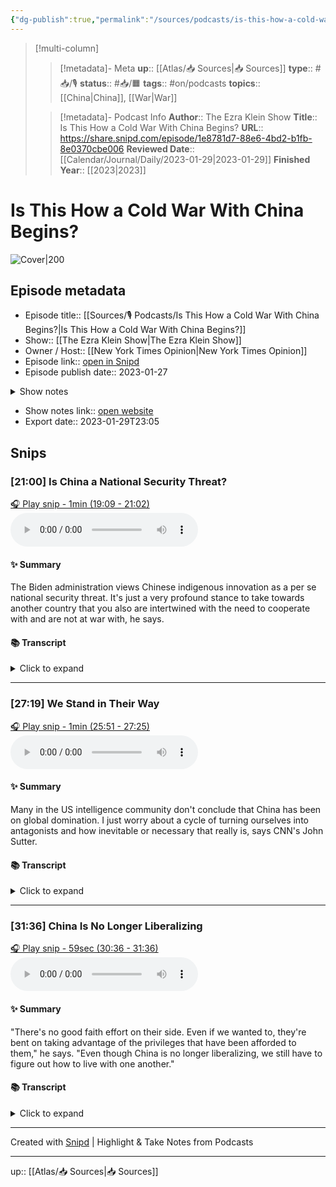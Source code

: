 ```yaml
---
{"dg-publish":true,"permalink":"/sources/podcasts/is-this-how-a-cold-war-with-china-begins/"}
---
```


> [!multi-column]
>
>> [!metadata]- Meta
>> **up**:: [[Atlas/📥 Sources\|📥 Sources]]
>> **type**:: #📥/🎙 
>> **status**:: #📥/🟧 
>> **tags**:: #on/podcasts
>> **topics**::  [[China\|China]], [[War\|War]]
>
>> [!metadata]- Podcast Info
>> **Author**:: The Ezra Klein Show
>> **Title**:: Is This How a Cold War With China Begins?
>> **URL**:: https://share.snipd.com/episode/1e8781d7-88e6-4bd2-b1fb-8e0370cbe006
>> **Reviewed Date**:: [[Calendar/Journal/Daily/2023-01-29\|2023-01-29]]
>> **Finished Year**:: [[2023\|2023]]

# Is This How a Cold War With China Begins?

![Cover|200](https://images.weserv.nl/?url=https%3A%2F%2Fimage.simplecastcdn.com%2Fimages%2F20c893a5-2afa-416d-932c-267cdadbaeba%2F376e4ac0-35bb-41cb-98d3-ea33aa4fd92a%2F3000x3000%2Fnyt-ezraklein-albumartwork-3000px.jpg%3Faid%3Drss_feed&w=200&h=200)

## Episode metadata
- Episode title:: [[Sources/🎙 Podcasts/Is This How a Cold War With China Begins?\|Is This How a Cold War With China Begins?]]
- Show:: [[The Ezra Klein Show\|The Ezra Klein Show]]
- Owner / Host:: [[New York Times Opinion\|New York Times Opinion]]
- Episode link:: [open in Snipd](https://share.snipd.com/episode/1e8781d7-88e6-4bd2-b1fb-8e0370cbe006)
- Episode publish date:: 2023-01-27
<details>
<summary>Show notes</summary>
> There are few issues on which the dominant consensus in Washington has changed as rapidly in recent years as it has on China. Donald Trump made taking on China a core pillar of his campaign and presidency. And while Joe Biden has toned down the harsh anti-China rhetoric of his predecessor, many of his administration’s policies have gone even further than Trump’s did.<br/>>  In October the Biden administration unveiled sweeping controls on advanced chip exports to China — a move that former Trump officials  have described  as a sharp break from where their administration’s policies were. And the Biden administration doesn’t intend on stopping there: It plans to roll out further controls that target China’s biotech and clean energy sectors.<br/>>  Meanwhile, Biden has repeatedly voiced such strong declarations of American military support for Taiwan that his own administration has had to walk them back. And, in Congress, China policy is one of the few areas Democrats and Republicans seem willing to work together — almost always in the direction of getting tougher on Beijing.<br/>>  Jessica Chen Weiss is a political scientist and China scholar at Cornell. From August 2021 to last July, she was a senior adviser in the Biden State Department. And she emerged from that experience as one of the most outspoken critics of Washington’s more hawkish turn regarding China. “The more combative approach, on both sides, has produced a mirroring dynamic,” Weiss wrote in a 2022 essay called “ The China Trap .” She worries that Beijing and Washington are misreading each other’s ambitions, resulting in a “downward spiral” of mutual aggression that will leave both sides — and the world more broadly — less prosperous and secure.<br/>>  So I asked Weiss to come on the show to help me understand the state of U.S.-China relations and why she thinks it’s headed in the wrong direction.<br/>>  Mentioned:<br/>>  “ The China Trap ” by Jessica Chen Weiss<br/>>  “ A World Safe for Autocracy? ” by Jessica Chen Weiss<br/>>  Book Recommendations:<br/>>   Seeking Truth and Hiding Facts  by Jeremy L. Wallace<br/>>   Our Missing Hearts  by Celeste Ng<br/>>   See No Stranger  by Valarie Kaur<br/>>  Thoughts? Guest suggestions? Email us at ezrakleinshow@nytimes.com.<br/>>  You can find transcripts (posted midday) and more episodes of “The Ezra Klein Show” at   nytimes.com/ezra-klein-podcast  , and you can find Ezra on Twitter @ezraklein. Book recommendations from all our guests are listed at   https://www.nytimes.com/article/ezra-klein-show-book-recs  .<br/>>  “The Ezra Klein Show” is produced by Emefa Agawu, Annie Galvin, Jeff Geld, Rogé Karma and Kristin Lin. Fact-checking by Michelle Harris. Original music by Isaac Jones. Mixing by Isaac Jones. Audience strategy by Shannon Busta. The executive producer of New York Times Opinion Audio is Annie-Rose Strasser. Special thanks to Pat McCusker and Kristina Samulewski.
</details>

- Show notes link:: [open website](https://www.nytimes.com/2023/01/27/opinion/ezra-klein-podcast-jessica-chen-weiss.html)
- Export date:: 2023-01-29T23:05


## Snips

### [21:00] Is China a National Security Threat?


[🎧 Play snip - 1min️ (19:09 - 21:02)](https://share.snipd.com/snip/9afee829-3c10-41c3-9a39-ce6091cda653)
<audio controls> <source src="https://dts.podtrac.com/redirect.mp3/chrt.fm/track/8DB4DB/pdst.fm/e/nyt.simplecastaudio.com/3026b665-46df-4d18-98e9-d1ce16bbb1df/episodes/f0f0fc0e-01ef-4837-a31c-fcff803ef1a5/audio/128/default.mp3?aid=rss_feed&awCollectionId=3026b665-46df-4d18-98e9-d1ce16bbb1df&awEpisodeId=f0f0fc0e-01ef-4837-a31c-fcff803ef1a5&feed=82FI35Px#t=19:09,21:02"> </audio>


#### ✨ Summary
The Biden administration views Chinese indigenous innovation as a per se national security threat. It's just a very profound stance to take towards another country that you also are intertwined with the need to cooperate with and are not at war with, he says.


#### 📚 Transcript
<details>
<summary>Click to expand</summary>
<blockquote><b>Speaker 2</b><br/><br/>I want to hold on this policy for a second because to zoom out, the reason this particular policy got a lot of attention in my view is that it was a little bit of a crossing of a bridge. And maybe I'll quote, Cleat Williams, who worked on international economic policy towards China under Trump on this. He said to Politico that the Biden administration views Chinese indigenous innovation as a per se national security threat. And that is a big leap from where we've ever been before. And you can take that too far. They don't view it that way on everything. But Jake Sullivan, the national security advisor, said that they don't just see it this way. And semiconductors, they see it this way on renewable energy technology. They see it this way on biotechnology. And it's true that all of these things have or can have either a national security dimension, chips go in a missile, or they can become something where other countries have a dependency on Chinese production. And so China has coercive capabilities in the way that maybe Russia did with natural gas towards Europe. But I mean, we're really then saying that very, very important technologies are just intrinsically national security threats. And we are, I mean, I don't really know how to think about this. We are really just saying we are going to try to slow China's technological advancement as a country because we think it is unsafe for us in the world if they pass us or match us in next generation technological capabilities. And that's a really, I mean, I'm not saying that there's no rationale for it. It's just a very profound stance to take towards another country that you also are intertwined with the need to cooperate with and are not at war with.</blockquote><br/><blockquote><b>Speaker 1</b><br/><br/>I think you've put your finger on it. It is a really big shift in the way that we have regarded and treated China.</blockquote>
</details>



---


### [27:19] We Stand in Their Way


[🎧 Play snip - 1min️ (25:51 - 27:25)](https://share.snipd.com/snip/a13a1b7d-3e3e-4989-ae0a-2a7a7e0e6bf5)
<audio controls> <source src="https://dts.podtrac.com/redirect.mp3/chrt.fm/track/8DB4DB/pdst.fm/e/nyt.simplecastaudio.com/3026b665-46df-4d18-98e9-d1ce16bbb1df/episodes/f0f0fc0e-01ef-4837-a31c-fcff803ef1a5/audio/128/default.mp3?aid=rss_feed&awCollectionId=3026b665-46df-4d18-98e9-d1ce16bbb1df&awEpisodeId=f0f0fc0e-01ef-4837-a31c-fcff803ef1a5&feed=82FI35Px#t=25:51,27:25"> </audio>


#### ✨ Summary
Many in the US intelligence community don't conclude that China has been on global domination. I just worry about a cycle of turning ourselves into antagonists and how inevitable or necessary that really is, says CNN's John Sutter.


#### 📚 Transcript
<details>
<summary>Click to expand</summary>
<blockquote><b>Speaker 2</b><br/><br/>You wrote in a piece for Foreign Affairs that quote, overreacting by framing competition with China in civilizational or ideological terms, risks backfiring by turning China into what many in Washington feared already is. I was thinking about that because I've been doing more reporting around this question and something I'll hear from administration officials is, look, China gets up in the morning and they want to become the world's leading superpower. They think we stand in their way. I'm paraphrasing here. Then basically the next sentence is something like, and we take them seriously on that and we are completely determined to stand in their way. There's this funny way in which, to the point of your quote, it certainly seems like we might be making the other side's fears about us truer than they would otherwise be, which then makes it more reasonable to act in these ways, which then makes the fears even truer. I just worry about, I wonder about a cycle of turning ourselves into antagonists and how inevitable or necessary that really is.</blockquote><br/><blockquote><b>Speaker 1</b><br/><br/>That's exactly the dynamic that I see taking place. I think some would say, well, of course, there's nothing to do about that. They couldn't be persuaded otherwise. That's their ambition. I see it a little bit differently. In fact, many in the US intelligence community don't conclude that China has been on global domination.</blockquote>
</details>



---


### [31:36] China Is No Longer Liberalizing


[🎧 Play snip - 59sec️ (30:36 - 31:36)](https://share.snipd.com/snip/9f9c2e41-953c-4693-8e10-e014eb9eb155)
<audio controls> <source src="https://dts.podtrac.com/redirect.mp3/chrt.fm/track/8DB4DB/pdst.fm/e/nyt.simplecastaudio.com/3026b665-46df-4d18-98e9-d1ce16bbb1df/episodes/f0f0fc0e-01ef-4837-a31c-fcff803ef1a5/audio/128/default.mp3?aid=rss_feed&awCollectionId=3026b665-46df-4d18-98e9-d1ce16bbb1df&awEpisodeId=f0f0fc0e-01ef-4837-a31c-fcff803ef1a5&feed=82FI35Px#t=30:36,31:36"> </audio>


#### ✨ Summary
"There's no good faith effort on their side. Even if we wanted to, they're bent on taking advantage of the privileges that have been afforded to them," he says. "Even though China is no longer liberalizing, we still have to figure out how to live with one another."


#### 📚 Transcript
<details>
<summary>Click to expand</summary>
<blockquote><b>Speaker 1</b><br/><br/>Their current argument would be that we tried the Obama administration tried very hard to engage China to bring it into the international system and look what happened. They militarized the South China Sea, they stole our intellectual property and really there's no good faith effort on their side. Even if we wanted to, they're bent on taking advantage of the privileges that have been afforded to them and the access that they have had. I would say that there's bad faith in a lot of mistrust, I would say mutual suspicions on both sides and that even though that history can't be redone, nonetheless, the bet all along I think was that having China on the inside of these institutions was better than having China on the outside of them and that even though China is no longer liberalizing, we still have to figure out how to live with one another.</blockquote>
</details>



---





Created with [Snipd](https://www.snipd.com) | Highlight & Take Notes from Podcasts

---
up:: [[Atlas/📥 Sources\|📥 Sources]]
